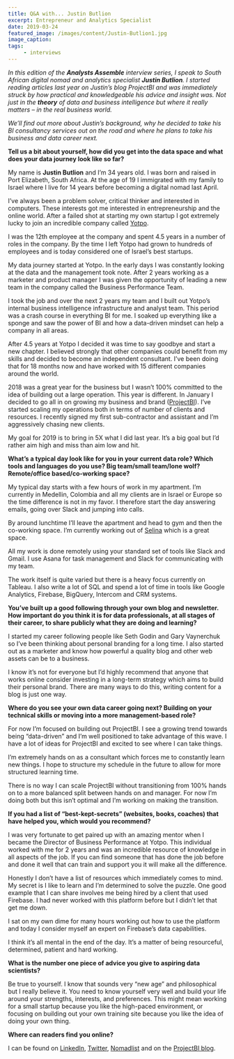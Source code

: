 ```yaml
---
title: Q&A with... Justin Butlion
excerpt: Entrepreneur and Analytics Specialist
date: 2019-03-24
featured_image: /images/content/Justin-Butlion1.jpg
image_caption: 
tags: 
     - interviews
---
```

_In this edition of the **Analysts Assemble** interview series, I speak to South African digital nomad and analytics specialist **Justin Butlion**. I started reading articles last year on Justin&#8217;s blog ProjectBI and was immediately struck by how practical and knowledgeable his advice and insight was. Not just in the **theory** of data and business intelligence but where it really matters &#8211; in the real business world._

_We&#8217;ll find out more about Justin&#8217;s background, why he decided to take his BI consultancy services out on the road and where he plans to take his business and data career next._

**Tell us a bit about yourself, how did you get into the data space and what does your data journey look like so far?**

My name is **Justin Butlion** and I&#8217;m 34 years old. I was born and raised in Port Elizabeth, South Africa. At the age of 19 I immigrated with my family to Israel where I live for 14 years before becoming a digital nomad last April.

I&#8217;ve always been a problem solver, critical thinker and interested in computers. These interests got me interested in entrepreneurship and the online world. After a failed shot at starting my own startup I got extremely lucky to join an incredible company called [Yotpo](https://www.yotpo.com/).

I was the 12th employee at the company and spent 4.5 years in a number of roles in the company. By the time I left Yotpo had grown to hundreds of employees and is today considered one of Israel&#8217;s best startups.

My data journey started at Yotpo. In the early days I was constantly looking at the data and the management took note. After 2 years working as a marketer and product manager I was given the opportunity of leading a new team in the company called the Business Performance Team.

I took the job and over the next 2 years my team and I built out Yotpo&#8217;s internal business intelligence infrastructure and analyst team. This period was a crash course in everything BI for me. I soaked up everything like a sponge and saw the power of BI and how a data-driven mindset can help a company in all areas.

After 4.5 years at Yotpo I decided it was time to say goodbye and start a new chapter. I believed strongly that other companies could benefit from my skills and decided to become an independent consultant. I&#8217;ve been doing that for 18 months now and have worked with 15 different companies around the world.

2018 was a great year for the business but I wasn&#8217;t 100% committed to the idea of building out a large operation. This year is different. In January I decided to go all in on growing my business and brand ([ProjectBI](https://www.projectbi.net/)). I&#8217;ve started scaling my operations both in terms of number of clients and resources. I recently signed my first sub-contractor and assistant and I&#8217;m aggressively chasing new clients.

My goal for 2019 is to bring in 5X what I did last year. It&#8217;s a big goal but I&#8217;d rather aim high and miss than aim low and hit.

**What’s a typical day look like for you in your current data role? Which tools and languages do you use? Big team/small team/lone wolf? Remote/office based/co-working space?**

My typical day starts with a few hours of work in my apartment. I&#8217;m currently in Medellin, Colombia and all my clients are in Israel or Europe so the time difference is not in my favor. I therefore start the day answering emails, going over Slack and jumping into calls.

By around lunchtime I&#8217;ll leave the apartment and head to gym and then the co-working space. I&#8217;m currently working out of [Selina](https://www.selina.com/colombia/medellin/) which is a great space.

All my work is done remotely using your standard set of tools like Slack and Gmail. I use Asana for task management and Slack for communicating with my team.

The work itself is quite varied but there is a heavy focus currently on Tableau. I also write a lot of SQL and spend a lot of time in tools like Google Analytics, Firebase, BigQuery, Intercom and CRM systems.

**You&#8217;ve built up a good following through your own blog and newsletter. How important do you think it is for data professionals, at all stages of their career, to share publicly what they are doing and learning?**

I started my career following people like Seth Godin and Gary Vaynerchuk so I&#8217;ve been thinking about personal branding for a long time. I also started out as a marketer and know how powerful a quality blog and other web assets can be to a business.

I know it&#8217;s not for everyone but I&#8217;d highly recommend that anyone that works online consider investing in a long-term strategy which aims to build their personal brand. There are many ways to do this, writing content for a blog is just one way.

**Where do you see your own data career going next? Building on your technical skills or moving into a more management-based role?**

For now I&#8217;m focused on building out ProjectBI. I see a growing trend towards being &#8220;data-driven&#8221; and I&#8217;m well positioned to take advantage of this wave. I have a lot of ideas for ProjectBI and excited to see where I can take things.

I&#8217;m extremely hands on as a consultant which forces me to constantly learn new things. I hope to structure my schedule in the future to allow for more structured learning time.

There is no way I can scale ProjectBI without transitioning from 100% hands on to a more balanced split between hands on and manager. For now I&#8217;m doing both but this isn&#8217;t optimal and I&#8217;m working on making the transition.

**If you had a list of “best-kept-secrets” (websites, books, coaches) that have helped you, which would you recommend?**

I was very fortunate to get paired up with an amazing mentor when I became the Director of Business Performance at Yotpo. This individual worked with me for 2 years and was an incredible resource of knowledge in all aspects of the job. If you can find someone that has done the job before and done it well that can train and support you it will make all the difference.

Honestly I don&#8217;t have a list of resources which immediately comes to mind. My secret is I like to learn and I&#8217;m determined to solve the puzzle. One good example that I can share involves me being hired by a client that used Firebase. I had never worked with this platform before but I didn&#8217;t let that get me down.

I sat on my own dime for many hours working out how to use the platform and today I consider myself an expert on Firebase&#8217;s data capabilities.

I think it&#8217;s all mental in the end of the day. It&#8217;s a matter of being resourceful, determined, patient and hard working.

**What is the number one piece of advice you give to aspiring data scientists?**

Be true to yourself. I know that sounds very &#8220;new age&#8221; and philosophical but I really believe it. You need to know yourself very well and build your life around your strengths, interests, and preferences. This might mean working for a small startup because you like the high-paced environment, or focusing on building out your own training site because you like the idea of doing your own thing.

**Where can readers find you online?**

I can be found on [LinkedIn](https://www.linkedin.com/in/justin-butlion-54912129/), [Twitter](https://twitter.com/justin_butlion), [Nomadlist](https://nomadlist.com/@justin_butlion) and on the [ProjectBI blog](https://www.projectbi.net).